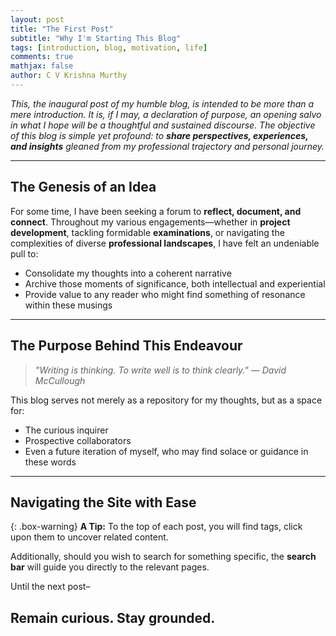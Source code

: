 ```yaml
---
layout: post
title: "The First Post"
subtitle: "Why I'm Starting This Blog"
tags: [introduction, blog, motivation, life]
comments: true
mathjax: false
author: C V Krishna Murthy
---
```


_This, the inaugural post of my humble blog, is intended to be more than a mere introduction. It is, if I may, a declaration of purpose, an opening salvo in what I hope will be a thoughtful and sustained discourse. The objective of this blog is simple yet profound: to **share perspectives, experiences, and insights** gleaned from my professional trajectory and personal journey._

---

## The Genesis of an Idea

For some time, I have been seeking a forum to **reflect, document, and connect**. Throughout my various engagements—whether in **project development**, tackling formidable **examinations**, or navigating the complexities of diverse **professional landscapes**, I have felt an undeniable pull to:

- Consolidate my thoughts into a coherent narrative
- Archive those moments of significance, both intellectual and experiential
- Provide value to any reader who might find something of resonance within these musings

---

## The Purpose Behind This Endeavour

> _"Writing is thinking. To write well is to think clearly." — David McCullough_

This blog serves not merely as a repository for my thoughts, but as a space for:
- The curious inquirer
- Prospective collaborators
- Even a future iteration of myself, who may find solace or guidance in these words

---

## Navigating the Site with Ease

{: .box-warning}
**A Tip:** To the top of each post, you will find tags, click upon them to uncover related content.

Additionally, should you wish to search for something specific, the **search bar** will guide you directly to the relevant pages.

Until the next post–
## Remain curious. Stay grounded.
